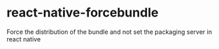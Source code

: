 # react-native-forcebundle

Force the distribution of the bundle and not set the packaging server in react native

